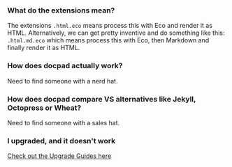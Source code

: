 ### What do the extensions mean?

The extensions `.html.eco` means process this with Eco and render it as HTML. Alternatively, we can get pretty inventive and do something like this: `.html.md.eco` which means process this with Eco, then Markdown and finally render it as HTML.


### How does docpad actually work?

Need to find someone with a nerd hat.


### How does docpad compare VS alternatives like Jekyll, Octopress or Wheat?

Need to find someone with a sales hat.


### I upgraded, and it doesn't work

[Check out the Upgrade Guides here](https://github.com/balupton/docpad/wiki/Upgrading)